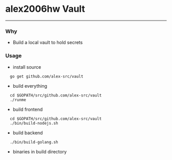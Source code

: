 # alex2006hw Vault
--------------------

### Why
- Build a local vault to hold secrets

### Usage

- install  source
```
  go get github.com/alex-src/vault
```

- build everything
```
  cd $GOPATH/src/github.com/alex-src/vault
  ./runme
```

- build frontend
```
  cd $GOPATH/src/github.com/alex-src/vault
  ./bin/build-nodejs.sh
```

- build backend
```
  ./bin/build-golang.sh
```

- binaries in build directory
